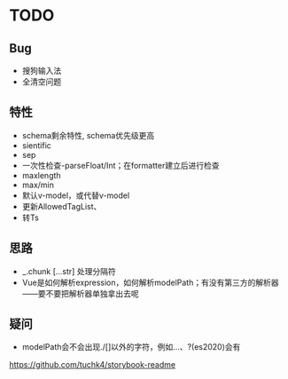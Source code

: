 # TODO

## Bug

+ 搜狗输入法
+ 全清空问题

## 特性

+ schema剩余特性, schema优先级更高
+ sientific
+ sep
+ 一次性检查-parseFloat/Int；在formatter建立后进行检查
+ maxlength
+ max/min
+ 默认v-model，或代替v-model
+ 更新AllowedTagList、
+ 转Ts

## 思路

+ _.chunk [...str] 处理分隔符
+ Vue是如何解析expression，如何解析modelPath；有没有第三方的解析器——要不要把解析器单独拿出去呢

## 疑问

+ modelPath会不会出现./[]以外的字符，例如...、?(es2020)会有


https://github.com/tuchk4/storybook-readme
